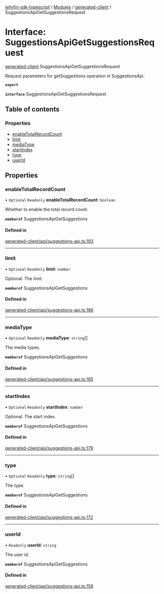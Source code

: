[jellyfin-sdk-typescript](../README.md) / [Modules](../modules.md) / [generated-client](../modules/generated_client.md) / SuggestionsApiGetSuggestionsRequest

# Interface: SuggestionsApiGetSuggestionsRequest

[generated-client](../modules/generated_client.md).SuggestionsApiGetSuggestionsRequest

Request parameters for getSuggestions operation in SuggestionsApi.

**`export`**

**`interface`** SuggestionsApiGetSuggestionsRequest

## Table of contents

### Properties

- [enableTotalRecordCount](generated_client.SuggestionsApiGetSuggestionsRequest.md#enabletotalrecordcount)
- [limit](generated_client.SuggestionsApiGetSuggestionsRequest.md#limit)
- [mediaType](generated_client.SuggestionsApiGetSuggestionsRequest.md#mediatype)
- [startIndex](generated_client.SuggestionsApiGetSuggestionsRequest.md#startindex)
- [type](generated_client.SuggestionsApiGetSuggestionsRequest.md#type)
- [userId](generated_client.SuggestionsApiGetSuggestionsRequest.md#userid)

## Properties

### enableTotalRecordCount

• `Optional` `Readonly` **enableTotalRecordCount**: `boolean`

Whether to enable the total record count.

**`memberof`** SuggestionsApiGetSuggestions

#### Defined in

[generated-client/api/suggestions-api.ts:193](https://github.com/thornbill/jellyfin-sdk-typescript/blob/350a9a5/src/generated-client/api/suggestions-api.ts#L193)

___

### limit

• `Optional` `Readonly` **limit**: `number`

Optional. The limit.

**`memberof`** SuggestionsApiGetSuggestions

#### Defined in

[generated-client/api/suggestions-api.ts:186](https://github.com/thornbill/jellyfin-sdk-typescript/blob/350a9a5/src/generated-client/api/suggestions-api.ts#L186)

___

### mediaType

• `Optional` `Readonly` **mediaType**: `string`[]

The media types.

**`memberof`** SuggestionsApiGetSuggestions

#### Defined in

[generated-client/api/suggestions-api.ts:165](https://github.com/thornbill/jellyfin-sdk-typescript/blob/350a9a5/src/generated-client/api/suggestions-api.ts#L165)

___

### startIndex

• `Optional` `Readonly` **startIndex**: `number`

Optional. The start index.

**`memberof`** SuggestionsApiGetSuggestions

#### Defined in

[generated-client/api/suggestions-api.ts:179](https://github.com/thornbill/jellyfin-sdk-typescript/blob/350a9a5/src/generated-client/api/suggestions-api.ts#L179)

___

### type

• `Optional` `Readonly` **type**: `string`[]

The type.

**`memberof`** SuggestionsApiGetSuggestions

#### Defined in

[generated-client/api/suggestions-api.ts:172](https://github.com/thornbill/jellyfin-sdk-typescript/blob/350a9a5/src/generated-client/api/suggestions-api.ts#L172)

___

### userId

• `Readonly` **userId**: `string`

The user id.

**`memberof`** SuggestionsApiGetSuggestions

#### Defined in

[generated-client/api/suggestions-api.ts:158](https://github.com/thornbill/jellyfin-sdk-typescript/blob/350a9a5/src/generated-client/api/suggestions-api.ts#L158)

